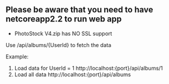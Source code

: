 ## Please be aware that you need to have netcoreapp2.2 to run web app
- PhotoStock V4.zip has NO SSL support

Use /api/albums/{UserId}  to fetch the data

Example: 
1. Load data for UserId = 1 
http://localhost:{port}/api/albums/1
2. Load all data
http://localhost:{port}/api/albums

